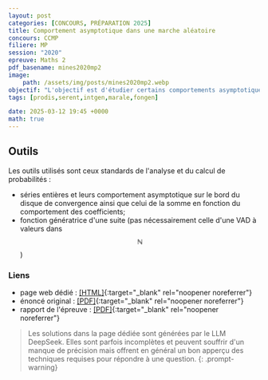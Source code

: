 ```yaml
---
layout: post
categories: [CONCOURS, PRÉPARATION 2025]
title: Comportement asymptotique dans une marche aléatoire
concours: CCMP 
filiere: MP
session: "2020"
epreuve: Maths 2
pdf_basename: mines2020mp2
image:
    path: /assets/img/posts/mines2020mp2.webp
objectif: "L'objectif est d'étudier certains comportements asymptotiques dans une marche aléatoire. Y sont étudié le temps d'attente du premier retour vers l'origine ainsi que le nombre moyen de points visités par la marche. Le sujet ne se limite pas au cas d'une marche aléatoire sur Z mais traite aussi du cas d'une marche dans le plan."
tags: [prodis,serent,intgen,marale,fongen]

date: 2025-03-12 19:45 +0000
math: true
---
```


## Outils
Les outils utilisés sont ceux standards de l'analyse et du calcul de probabilités : 
- séries entières et leurs comportement asymptotique sur le bord du disque de convergence ainsi que celui de la somme en fonction du comportement des coefficients;
- fonction génératrice d'une suite (pas nécessairement celle d'une VAD à valeurs dans $$\mathbb N$$)



### Liens 
- page web dédié : [[HTML]](https://texbouja.github.io/cpge-preparation/part-anaproba-2.html){:target="_blank" rel="noopener noreferrer"} 
- énoncé original : [[PDF]](/cpgem/assets/pdf/mines2020mp2e.pdf){:target="_blank" rel="noopener noreferrer"}
- rapport de l'épreuve : [[PDF]](/cpgem/assets/pdf/mines2020mpr.pdf){:target="_blank" rel="noopener noreferrer"}

> Les solutions dans la page dédiée sont générées par le LLM DeepSeek. Elles sont parfois incomplètes et peuvent souffrir d'un manque de précision mais offrent en général un bon apperçu des techniques requises pour répondre à une question. 
{: .prompt-warning} 
